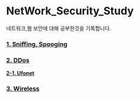 # NetWork_Security_Study
네트워크,웹 보안에 대해 공부한것을 기록합니다.


### [1. Sniffing, Spooging](https://github.com/UNGGU0704/NetWork_Security_Study/blob/main/Sniffing%2CSpoofing/ARP%20Spoofing%20%EC%8B%A4%EC%8A%B5.md) 

### [2. DDos](https://github.com/UNGGU0704/NetWork_Security_Study/blob/main/ddos/DDos.md)
**[2-1. Ufonet](https://github.com/UNGGU0704/NetWork_Security_Study/blob/main/ddos/ufonet.md)**

### [3. Wireless](https://github.com/UNGGU0704/NetWork_Security_Study/blob/c9981f15cc02dbcae4edb4af93421c404435b843/Wireless%20Security/%E1%84%86%E1%85%AE%E1%84%89%E1%85%A5%E1%86%AB%20%E1%84%85%E1%85%A2%E1%86%AB%20%E1%84%87%E1%85%A9%E1%84%8B%E1%85%A1%E1%86%AB.md)

